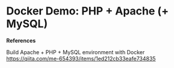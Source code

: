 # Docker Demo: PHP + Apache (+ MySQL)

__References__

Build Apache + PHP + MySQL environment with Docker
https://qiita.com/me-654393/items/1ed212cb33eafe734835
